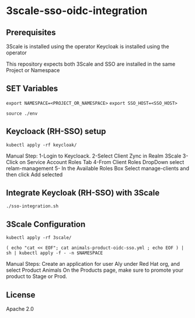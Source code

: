 # 3scale-sso-oidc-integration

## Prerequisites

3Scale is installed using the operator
Keycloak is installed using the operator

This repository expects both 3Scale and SSO are installed in the same Project or Namespace

## SET Variables

`export NAMESPACE=<PROJECT_OR_NAMESPACE>`
`export SSO_HOST=<SSO_HOST>`

`source ./env`

## Keycloack (RH-SSO) setup

`kubectl apply -rf keycloak/`

Manual Step:
1-Login to Keycloack.
2-Select Client Zync in Realm 3Scale
3-Click on Service Account Roles Tab
4-From Client Roles DropDown select relam-management
5- In the Available Roles Box Select manage-clients and then click Add selected

## Integrate Keycloak (RH-SSO) with 3Scale

`./sso-integration.sh`

## 3Scale Configuration

`kubectl apply -rf 3scale/`

`( echo "cat << EOF"; cat animals-product-oidc-sso.yml ; echo EOF ) | sh | kubectl apply -f - -n $NAMESPACE`

Manual Steps:
Create an application for user Aly under Red Hat org, and select Product Animals
On the Products page, make sure to promote your product to Stage or Prod.

## License
Apache 2.0
